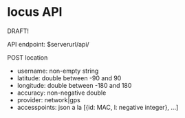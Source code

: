 locus API
=========

DRAFT!

API endpoint: $serverurl/api/

POST location
 * username:     non-empty string
 * latitude:     double between -90 and 90
 * longitude:    double between -180 and 180
 * accuracy:     non-negative double
 * provider:     network|gps
 * accesspoints: json a la [{id: MAC, l: negative integer}, ...]
